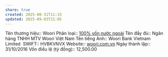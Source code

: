 ```yaml
---
share: true
created: 2025-08-31T11:15
updated: 2025-09-03T21:05
---
```

Tên thương hiệu:: Woori
Phân loại:: [100% vốn nước ngoài](100%25%20v%E1%BB%91n%20n%C6%B0%E1%BB%9Bc%20ngo%C3%A0i.md)
Tên đầy đủ:: Ngân hàng TNHH MTV Woori Việt Nam
Tên tiếng Anh:: Woori Bank Vietnam Limited 
SWIFT:: HVBKVNVX
Website:: [woori.com.vn](woori.com.vn)
Ngày thành lập:: 31/10/2016
Vốn điều lệ (tỷ đồng):: 12,500.00
